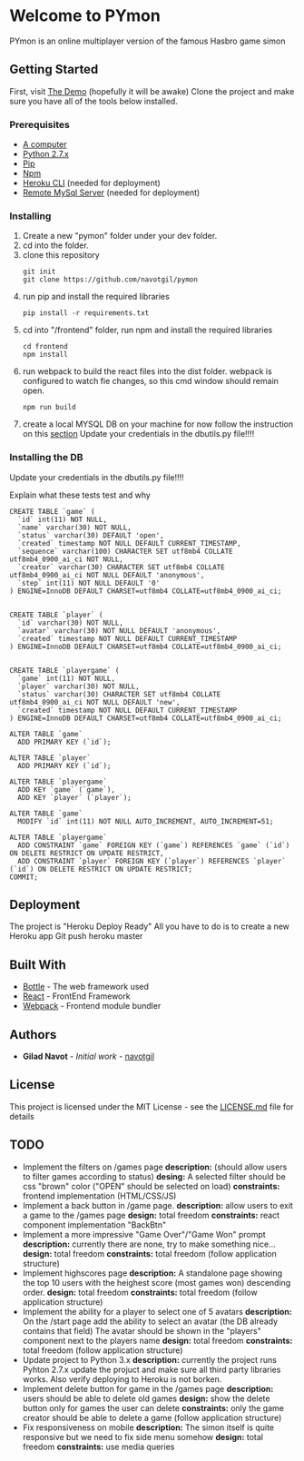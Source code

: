 # Welcome to PYmon

PYmon is an online multiplayer version of the famous Hasbro game simon

## Getting Started

First, visit [The Demo](https://py-mon.herokuapp.com/) (hopefully it will be awake)
Clone the project and make sure you have all of the tools below installed.

### Prerequisites

* [A computer](https://www.ebay.com/itm/386-Computer-AMD-80386DX40-40Mhz-8Mb-RAM-Windows-3-11-Old-DOS-Game-PC/153285622134)
* [Python 2.7.x](https://www.python.org/downloads/release/python-2715/)
* [Pip](https://pypi.org/project/pip/)
* [Npm](https://www.npmjs.com/)
* [Heroku CLI](https://devcenter.heroku.com/articles/heroku-cli) (needed for deployment)
* [Remote MySql Server](https://www.db4free.net) (needed for deployment)


### Installing

1. Create a new "pymon" folder under your dev folder.
2. cd into the folder.
3. clone this repository
    ```
    git init
    git clone https://github.com/navotgil/pymon
    ```
4. run pip and install the required libraries
    ```
    pip install -r requirements.txt
    ```
4. cd into "/frontend" folder, run npm and install the required libraries
    ```
    cd frontend
    npm install
    ```
5. run webpack to build the react files into the dist folder. webpack is configured to watch fie changes, so this cmd window should remain open.
    ```
    npm run build
    ```
6. create a local MYSQL DB on your machine for now follow the instruction on this [section](#installing-the-db)
Update your credentials in the dbutils.py file!!!!


### Installing the DB

Update your credentials in the dbutils.py file!!!!

Explain what these tests test and why

```
CREATE TABLE `game` (
  `id` int(11) NOT NULL,
  `name` varchar(30) NOT NULL,
  `status` varchar(30) DEFAULT 'open',
  `created` timestamp NOT NULL DEFAULT CURRENT_TIMESTAMP,
  `sequence` varchar(100) CHARACTER SET utf8mb4 COLLATE utf8mb4_0900_ai_ci NOT NULL,
  `creator` varchar(30) CHARACTER SET utf8mb4 COLLATE utf8mb4_0900_ai_ci NOT NULL DEFAULT 'anonymous',
  `step` int(11) NOT NULL DEFAULT '0'
) ENGINE=InnoDB DEFAULT CHARSET=utf8mb4 COLLATE=utf8mb4_0900_ai_ci;


CREATE TABLE `player` (
  `id` varchar(30) NOT NULL,
  `avatar` varchar(30) NOT NULL DEFAULT 'anonymous',
  `created` timestamp NOT NULL DEFAULT CURRENT_TIMESTAMP
) ENGINE=InnoDB DEFAULT CHARSET=utf8mb4 COLLATE=utf8mb4_0900_ai_ci;


CREATE TABLE `playergame` (
  `game` int(11) NOT NULL,
  `player` varchar(30) NOT NULL,
  `status` varchar(30) CHARACTER SET utf8mb4 COLLATE utf8mb4_0900_ai_ci NOT NULL DEFAULT 'new',
  `created` timestamp NOT NULL DEFAULT CURRENT_TIMESTAMP
) ENGINE=InnoDB DEFAULT CHARSET=utf8mb4 COLLATE=utf8mb4_0900_ai_ci;

ALTER TABLE `game`
  ADD PRIMARY KEY (`id`);

ALTER TABLE `player`
  ADD PRIMARY KEY (`id`);

ALTER TABLE `playergame`
  ADD KEY `game` (`game`),
  ADD KEY `player` (`player`);

ALTER TABLE `game`
  MODIFY `id` int(11) NOT NULL AUTO_INCREMENT, AUTO_INCREMENT=51;

ALTER TABLE `playergame`
  ADD CONSTRAINT `game` FOREIGN KEY (`game`) REFERENCES `game` (`id`) ON DELETE RESTRICT ON UPDATE RESTRICT,
  ADD CONSTRAINT `player` FOREIGN KEY (`player`) REFERENCES `player` (`id`) ON DELETE RESTRICT ON UPDATE RESTRICT;
COMMIT;
```

## Deployment

The project is "Heroku Deploy Ready"
All you have to do is to create a new Heroku app
Git push heroku master

## Built With

* [Bottle](https://bottlepy.org/docs/dev/) - The web framework used
* [React](https://reactjs.org/) - FrontEnd Framework
* [Webpack](https://webpack.js.org/) - Frontend module bundler


## Authors

* **Gilad Navot** - *Initial work* - [navotgil](https://github.com/navotgil)


## License

This project is licensed under the MIT License - see the [LICENSE.md](LICENSE.md) file for details

## TODO

* Implement the filters on /games page 
    **description:** (should allow users to filter games according to status)
    **desing:** A selected filter should be css "brown" color ("OPEN" should be selected on load)
    **constraints:** frontend implementation (HTML/CSS/JS)
* Implement a back button in /game page.
    **description:** allow users to exit a game to the /games page
    **design:** total freedom
    **constraints:** react component implementation "BackBtn"
* Implement a more impressive "Game Over"/"Game Won" prompt
    **description:** currently there are none, try to make something nice...
    **design:** total freedom
    **constraints:** total freedom (follow application structure)
* Implement highscores page
    **description:** A standalone page showing the top 10 users with the heighest score (most games won) descending order.
    **design:** total freedom
    **constraints:** total freedom (follow application structure)
* Implement the ability for a player to select one of 5 avatars
    **description:** On the /start page add the ability to select an avatar
    (the DB already contains that field)
    The avatar should be shown in the "players" component next to the players name
    **design:** total freedom
    **constraints:** total freedom (follow application structure)
* Update project to Python 3.x
    **description:** currently the project runs Pyhton 2.7.x
    update the projuct and make sure all third party libraries works.
    Also verify deploying to Heroku is not borken.
* Implement delete button for game in the /games page
    **description:** users should be able to delete old games
    **design:** show the delete button only for games the user can delete
    **constraints:** only the game creator should be able to delete a game (follow application structure)
* Fix responsiveness on mobile
    **description:** The simon itself is quite responsive but we need to fix side menu somehow
    **design:** total freedom
    **constraints:** use media queries


